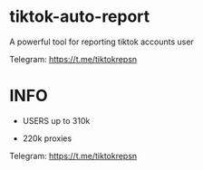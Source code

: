 # tiktok-auto-report

A powerful tool for reporting tiktok accounts user

Telegram: https://t.me/tiktokrepsn


# INFO
- USERS up to 310k

- 220k proxies
  
Telegram: https://t.me/tiktokrepsn
